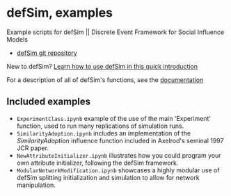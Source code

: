 defSim, examples
================

Example scripts for defSim || Discrete Event Framework for Social Influence Models 

- [defSim git repository](https://github.com/defSim/defSim)

New to defSim? [Learn how to use defSim in this quick introduction](https://defsim.github.io/defSim/Introduction_to_defSim.html)

For a description of all of defSim's functions, see the [documentation](https://defsim.github.io/defSim/)

Included examples
-----------------

- `ExperimentClass.ipynb` example of the use of the main 'Experiment' function, used to run many replications of simulation runs.
- `SimilarityAdoption.ipynb` includes an implementation of the *SimilarityAdoption* influence function included in Axelrod's seminal 1997 JCR paper. 
- `NewAttributeInitializer.ipynb` illustrates how you could program your own attribute initializer, following the defSim framework.
- `ModularNetworkModification.ipynb` showcases a highly modular use of defSim splitting initialization and simulation to allow for network manipulation.
